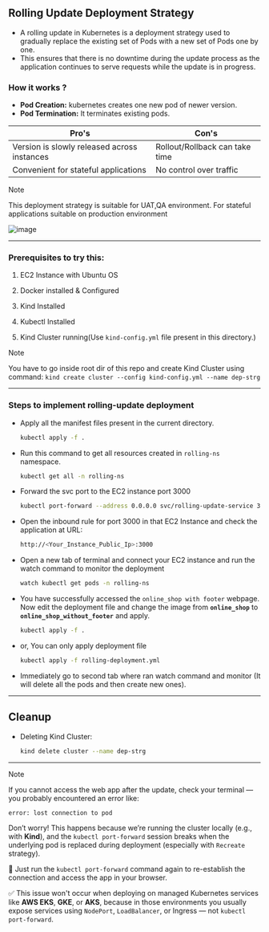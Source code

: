 ## Rolling Update Deployment Strategy

- A rolling update in Kubernetes is a deployment strategy used to gradually replace the existing set of Pods with a new set of Pods one by one.
- This ensures that there is no downtime during the update process as the application continues to serve requests while the update is in progress.

### How it works ?

- <b>Pod Creation:</b> kubernetes creates one new pod of newer version.
- <b>Pod Termination:</b> It terminates existing pods.

| Pro's                                       | Con's                          |
| ------------------------------------------- | ------------------------------ |
| Version is slowly released across instances | Rollout/Rollback can take time |
| Convenient for stateful applications        | No control over traffic        |

> [!Note]
> This deployment strategy is suitable for UAT,QA environment.
> For stateful applications suitable on production environment

![image](https://github.com/user-attachments/assets/ef9a9088-0f0b-4645-9c66-505481c7eb6f)

---

### Prerequisites to try this:

1. EC2 Instance with Ubuntu OS

2. Docker installed & Configured

3. Kind Installed

4. Kubectl Installed

5. Kind Cluster running(Use `kind-config.yml` file present in this directory.)

> [!NOTE]
>
> You have to go inside root dir of this repo and create Kind Cluster using command: `kind create cluster --config kind-config.yml --name dep-strg`

---

### Steps to implement rolling-update deployment

- Apply all the manifest files present in the current directory.

  ```bash
  kubectl apply -f .
  ```

- Run this command to get all resources created in `rolling-ns` namespace.

  ```bash
  kubectl get all -n rolling-ns
  ```

- Forward the svc port to the EC2 instance port 3000

  ```bash
  kubectl port-forward --address 0.0.0.0 svc/rolling-update-service 3000:3000 -n rolling-ns &
  ```

- Open the inbound rule for port 3000 in that EC2 Instance and check the application at URL:

  ```bash
  http://<Your_Instance_Public_Ip>:3000
  ```

- Open a new tab of terminal and connect your EC2 instance and run the watch command to monitor the deployment

  ```bash
  watch kubectl get pods -n rolling-ns
  ```

- You have successfully accessed the `online_shop with footer` webpage. Now edit the deployment file and change the image from <b>`online_shop`</b> to <b>`online_shop_without_footer`</b> and apply.

  ```bash
  kubectl apply -f .
  ```

- or, You can only apply deployment file

  ```bash
  kubectl apply -f rolling-deployment.yml
  ```

- Immediately go to second tab where ran watch command and monitor (It will delete all the pods and then create new ones).

---

## Cleanup

- Deleting Kind Cluster:

  ```bash
  kind delete cluster --name dep-strg
  ```

---

> [!Note]
>
> If you cannot access the web app after the update, check your terminal — you probably encountered an error like:
>
> ```bash
> error: lost connection to pod
> ```
>
> Don’t worry! This happens because we’re running the cluster locally (e.g., with **Kind**), and the `kubectl port-forward` session breaks when the underlying pod is replaced during deployment (especially with `Recreate` strategy).
>
> 🔁 Just run the `kubectl port-forward` command again to re-establish the connection and access the app in your browser.
>
> ✅ This issue won't occur when deploying on managed Kubernetes services like **AWS EKS**, **GKE**, or **AKS**, because in those environments you usually expose services using `NodePort`, `LoadBalancer`, or Ingress — not `kubectl port-forward`.

